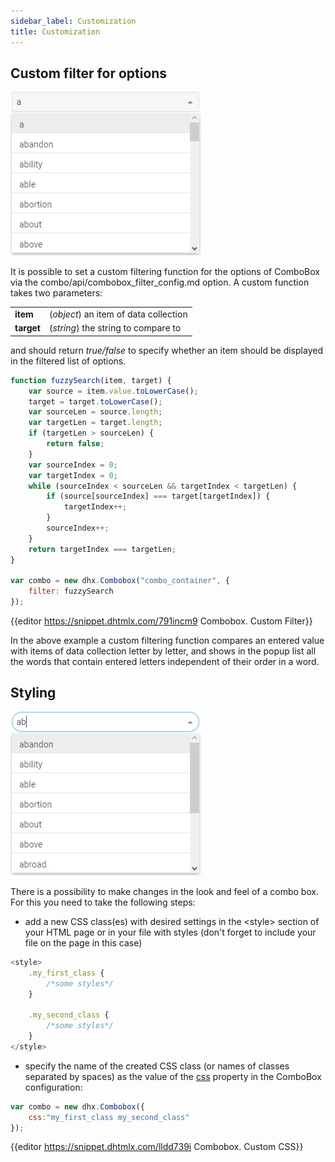 ```yaml
---
sidebar_label: Customization
title: Customization
---          
```


Custom filter for options
-----------------------

![](../assets/combo/custom_filter.png)

It is possible to set a custom filtering function for the options of ComboBox via the combo/api/combobox_filter_config.md option. A custom function takes two parameters:

<table class="webixdoc_links">
	<tbody>
        <tr>
			<td class="webixdoc_links0"><b>item</b></td>
			<td>(<i>object</i>) an item of data collection</td>
		</tr>
		<tr>
			<td class="webixdoc_links0"><b>target</b></td>
			<td>(<i>string</i>) the string to compare to</td>
		</tr>
    </tbody>
</table>

and should return *true/false* to specify whether an item should be displayed in the filtered list of options.

~~~js
function fuzzySearch(item, target) {
	var source = item.value.toLowerCase();
    target = target.toLowerCase();
    var sourceLen = source.length;
    var targetLen = target.length;
    if (targetLen > sourceLen) {
    	return false;
    }
    var sourceIndex = 0;
    var targetIndex = 0;
    while (sourceIndex < sourceLen && targetIndex < targetLen) {
    	if (source[sourceIndex] === target[targetIndex]) {
    		targetIndex++;
    	}
    	sourceIndex++;
    }
    return targetIndex === targetLen;
}

var combo = new dhx.Combobox("combo_container", {
	filter: fuzzySearch
});
~~~

{{editor    https://snippet.dhtmlx.com/791incm9	Combobox. Custom Filter}}

In the above example a custom filtering function compares an entered value with items of data collection letter by letter, and shows in the popup list all the words that contain entered letters independent of their 
order in a word.


Styling 
-----------

![](../assets/combo/custom_css.png)

There is a possibility to make changes in the look and feel of a combo box. For this you need to take the following steps:

- add a new CSS class(es) with desired settings in the &lt;style&gt; section of your HTML page or in your file with styles (don't forget to include your file on the page in this case)

~~~js
<style>
	.my_first_class {
		/*some styles*/
	}
    
    .my_second_class {
		/*some styles*/
	}
</style>
~~~

- specify the name of the created CSS class (or names of classes separated by spaces) as the value of the [css](combo/api/combobox_css_config.md) property in the ComboBox configuration:

~~~js
var combo = new dhx.Combobox({
    css:"my_first_class my_second_class"
});
~~~

{{editor    https://snippet.dhtmlx.com/lldd739i	Combobox. Custom CSS}}
